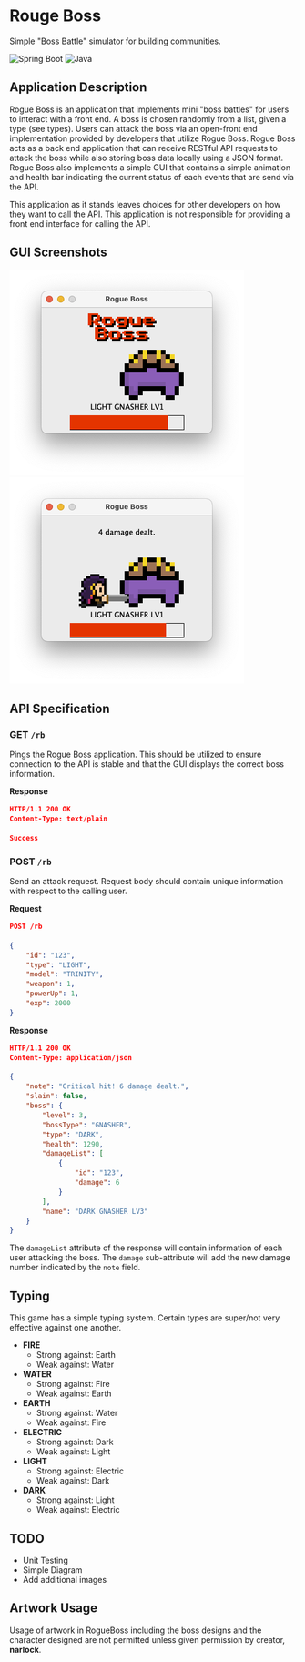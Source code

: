 # Rouge Boss
Simple "Boss Battle" simulator for building communities.

![Spring Boot](https://img.shields.io/badge/spring-%236DB33F.svg?style=for-the-badge&logo=spring+boot&logoColor=white)
![Java](https://img.shields.io/badge/java-%23ED8B00.svg?style=for-the-badge&logo=java&logoColor=white)

## Application Description

Rogue Boss is an application that implements mini "boss battles" for users to interact with a front end. A boss is chosen randomly from a list, given a type (see types). Users can attack the boss via an open-front end implementation provided by developers that utilize Rogue Boss. Rogue Boss acts as a back end application that can receive RESTful API requests to attack the boss while also storing boss data locally using a JSON format. Rogue Boss also implements a simple GUI that contains a simple animation and health bar indicating the current status of each events that are send via the API.

This application as it stands leaves choices for other developers on how they want to call the API. This application is not responsible for providing a front end interface for calling the API.

## GUI Screenshots
![RB1](./README%20Assets/RB1.png)
![RB2](./README%20Assets/RB2.png)


## API Specification

### GET `/rb`
Pings the Rogue Boss application. This should be utilized to ensure connection to the API is stable and that the GUI displays the correct boss information.

**Response**
```json
HTTP/1.1 200 OK
Content-Type: text/plain

Success
```
### POST `/rb`
Send an attack request. Request body should contain unique information with respect to the calling user.

**Request**
```json
POST /rb

{
    "id": "123",
    "type": "LIGHT",
    "model": "TRINITY",
    "weapon": 1,
    "powerUp": 1,
    "exp": 2000
}
```

**Response**
```json
HTTP/1.1 200 OK
Content-Type: application/json

{
    "note": "Critical hit! 6 damage dealt.",
    "slain": false,
    "boss": {
        "level": 3,
        "bossType": "GNASHER",
        "type": "DARK",
        "health": 1290,
        "damageList": [
            {
                "id": "123",
                "damage": 6
            }
        ],
        "name": "DARK GNASHER LV3"
    }
}
```

The `damageList` attribute of the response will contain information of each user attacking the boss. The `damage` sub-attribute will add the new damage number indicated by the `note` field.

## Typing
This game has a simple typing system. Certain types are super/not very effective against one another.
- **FIRE**
    - Strong against: Earth
    - Weak against: Water
- **WATER**
    - Strong against: Fire
    - Weak against: Earth
- **EARTH**
    - Strong against: Water
    - Weak against: Fire
- **ELECTRIC**
    - Strong against: Dark
    - Weak against: Light
- **LIGHT**
    - Strong against: Electric
    - Weak against: Dark
- **DARK**
    - Strong against: Light
    - Weak against: Electric

## TODO
- Unit Testing
- Simple Diagram
- Add additional images

## Artwork Usage
Usage of artwork in RogueBoss including the boss designs and the character designed are not permitted unless given permission by creator, **narlock**.
